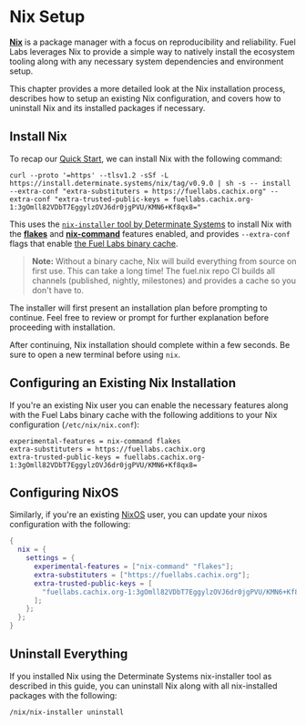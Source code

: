 # Nix Setup

[**Nix**](https://nixos.org/) is a package manager with a focus on
reproducibility and reliability. Fuel Labs leverages Nix to provide a simple
way to natively install the ecosystem tooling along with any necessary system
dependencies and environment setup.

This chapter provides a more detailed look at the Nix installation process,
describes how to setup an existing Nix configuration, and covers how to
uninstall Nix and its installed packages if necessary.

## Install Nix

To recap our [Quick Start](./quick-start.html), we can install Nix with the
following command:

```console
curl --proto '=https' --tlsv1.2 -sSf -L https://install.determinate.systems/nix/tag/v0.9.0 | sh -s -- install --extra-conf "extra-substituters = https://fuellabs.cachix.org" --extra-conf "extra-trusted-public-keys = fuellabs.cachix.org-1:3gOmll82VDbT7EggylzOVJ6dr0jgPVU/KMN6+Kf8qx8="
```

This uses the [`nix-installer` tool by Determinate Systems](nix-installer) to
install Nix with the [**flakes**](nix-flakes) and [**nix-command**](nix-command)
features enabled, and provides `--extra-conf` flags that enable [the Fuel Labs
binary cache](fuel-labs-cache).

> **Note:** Without a binary cache, Nix will build everything from source on
> first use. This can take a long time! The fuel.nix repo CI builds all channels
> (published, nightly, milestones) and provides a cache so you don't have to.

The installer will first present an installation plan before prompting
to continue. Feel free to review or prompt for further explanation before
proceeding with installation.

After continuing, Nix installation should complete within a few seconds. Be sure
to open a new terminal before using `nix`.

## Configuring an Existing Nix Installation

If you're an existing Nix user you can enable the necessary features along
with the Fuel Labs binary cache with the following additions to your Nix
configuration (`/etc/nix/nix.conf`):

```
experimental-features = nix-command flakes
extra-substituters = https://fuellabs.cachix.org
extra-trusted-public-keys = fuellabs.cachix.org-1:3gOmll82VDbT7EggylzOVJ6dr0jgPVU/KMN6+Kf8qx8=
```

## Configuring NixOS

Similarly, if you're an existing [NixOS](https://nixos.org/) user, you can
update your nixos configuration with the following:

```nix
{
  nix = {
    settings = {
      experimental-features = ["nix-command" "flakes"];
      extra-substituters = ["https://fuellabs.cachix.org"];
      extra-trusted-public-keys = [
        "fuellabs.cachix.org-1:3gOmll82VDbT7EggylzOVJ6dr0jgPVU/KMN6+Kf8qx8="
      ];
    };
  };
}
```

## Uninstall Everything

If you installed Nix using the Determinate Systems nix-installer tool as
described in this guide, you can uninstall Nix along with all nix-installed
packages  with the following:

```console
/nix/nix-installer uninstall
``` 

[fuel-labs-cache]: https://app.cachix.org/cache/fuellabs
[nix-flakes]: https://nixos.wiki/wiki/Flakes
[nix-command]: https://nixos.wiki/wiki/Nix_command
[nix-installer]: https://github.com/DeterminateSystems/nix-installer
